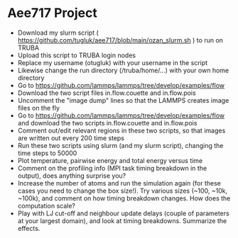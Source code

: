 # Aee717 Project

- Download my slurm script ( https://github.com/tugluk/aee717/blob/main/ozan_slurm.sh ) to run on TRUBA
- Upload this script to TRUBA login nodes
- Replace my username (otugluk) with your username in the script
- Likewise change the run directory (/truba/home/...) with your own home directory
- Go to https://github.com/lammps/lammps/tree/develop/examples/flow
- Download the two script files in.flow.couette and in.flow.pois
- Uncomment the "image dump" lines so that the LAMMPS creates image files on the fly
- Go to https://github.com/lammps/lammps/tree/develop/examples/flow and download the two scripts in.flow.couette and in.flow.pois
- Comment out/edit relevant regions in these two scripts, so that images are written out every 200 time steps
- Run these two scripts using slurm (and my slurm script), changing the time steps to 50000
- Plot temperature, pairwise energy and  total energy versus time
- Comment on the profiling info (MPI task timing breakdown in the output), does anything surprise you?
- Increase the number of atoms and run the simulation again (for these cases you need to change the box size!). Try various sizes (~100, ~10k, ~100k), and comment on how timing breakdown changes. How does the computation scale?
- Play with LJ cut-off and neighbour update delays (couple of parameters at your largest domain), and look at timing breakdowns. Summarize the effects.
